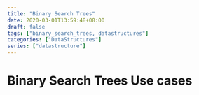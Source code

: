 ```yaml
---
title: "Binary Search Trees"
date: 2020-03-01T13:59:48+08:00
draft: false
tags: ["binary_search_trees, datastructures"]
categories: ["DataStructures"]
series: ["datastructure"]
---
```



# Binary Search Trees Use cases